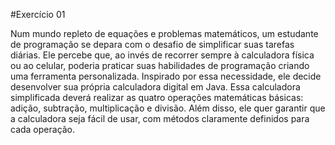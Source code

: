 #Exercício 01

Num mundo repleto de equações e problemas matemáticos, um estudante de programação se
depara com o desafio de simplificar suas tarefas diárias. Ele percebe que, ao invés de recorrer
sempre à calculadora física ou ao celular, poderia praticar suas habilidades de programação
criando uma ferramenta personalizada.
Inspirado por essa necessidade, ele decide desenvolver sua própria calculadora digital em Java.
Essa calculadora simplificada deverá realizar as quatro operações matemáticas básicas: adição,
subtração, multiplicação e divisão. Além disso, ele quer garantir que a calculadora seja fácil de
usar, com métodos claramente definidos para cada operação.
